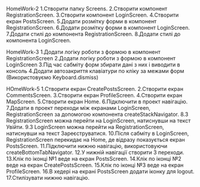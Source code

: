 HomeWork-2
1.Створити папку Screens.
2.Створити компонент RegistrationScreen.
3.Створити компонент LoginScreen.
4.Створити екран PostsScreen.
5.Додати розмітку форми в компонент RegistrationScreen.
6.Додати розмітку форми в компонент LoginScreen.
7.Додати стилі до компонента RegistrationScreen.
8.Додати стилі до компонента LoginScreen.

HomeWork-3
1.Додати логіку роботи з формою в компонент RegistrationScreen
2.Додати логіку роботи з формою в компонент LoginScreen
3.Під час сабміту форм збирати дані з них і виводити в консоль
4.Додати автозакриття клавіатури по кліку за межами форм (Використовуємо Keyboard.dismiss)

HOmeWork-5
1.Створити екран CreatePostsScreen.
2.Створити екран CommentsScreen.
3.Створити екран ProfileScreen.
4.Створити екран MapScreen.
5.Створити екран Home.
6.Підключити в проект навігацію.
7.Додати в проект переходи між екранами LoginScreen, RegistrationScreen за допомогою компонента createStackNavigator.
8.З RegistrationScreen можна перейти на LoginScreen, натиснувши на текст Увійти.
9.З LoginScreen можна перейти на RegistrationScreen, натиснувши на текст Зареєструватися.
10.Після сабміту в LoginScreen, RegistrationScreen перекидає на Home, де відразу показується екран PostsScreen.
11.Підключити нижню навігацію, використовуючи createBottomTabNavigator.
12.У нижній навігації створити 3 переходи.
13.Клік по іконці №1 веде на екран PostsScreen.
14.Клік по іконці №2 веде на екран CreatePostsScreen.
15.Клік по іконці №3 веде на екран ProfileScreen.
16.В хедері на екрані PostsScreen додати іконку для logout.
17.Стилізувати нижню навігацію.
